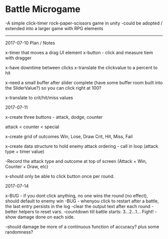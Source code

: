 # Battle Microgame
-A simple click-timer rock-paper-scissors game in unity
-could be adopted / extended into a larger game with RPG elements


-----

2017-07-10 Plan / Notes

x-timer that moves a drag UI element
x-button - click and measure tiem with dragger

x-have downtime between clicks
x-translate the clickvalue to a percent to hit

x-need a small buffer after slider complete (have some buffer room built into the SliderValue?) so you can click right at 100?

x-translate to crit/hit/miss values

2017-07-11

x-create three buttons - attack, dodge, counter

attack < counter < special

x-create grid of outcomes 
	Win, Lose, Draw
	Crit, Hit, Miss, Fail

x-create data structure to hold enemy attack ordering - call in loop (attack type + timer value)

-Record the attack type and outcome at top of screen (Attack + Win, Counter + Draw, etc)

x-should only be able to click button once per round.

2017-07-14

x-BUG - if you dont click anything, no one wins the round (no effect), should default to enemy win
-BUG - whenyou click to restart after a battle, the last entry persists in the log
-clear the output text after each round
-better helpers to reset vars.
-countdown till battle starts: 3...2...1... Fight!
-show damage done on each side.

-should damage be more of a continuous function of accuracy?  plus some randomness?
